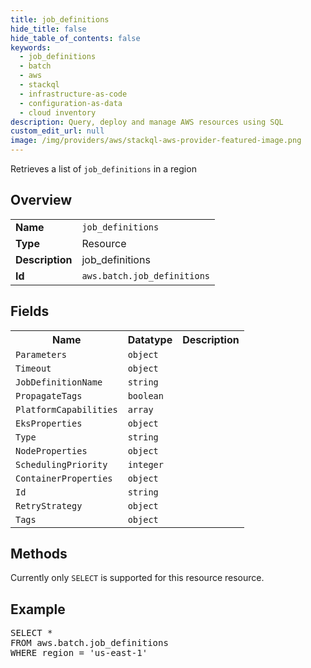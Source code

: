 ```yaml
---
title: job_definitions
hide_title: false
hide_table_of_contents: false
keywords:
  - job_definitions
  - batch
  - aws
  - stackql
  - infrastructure-as-code
  - configuration-as-data
  - cloud inventory
description: Query, deploy and manage AWS resources using SQL
custom_edit_url: null
image: /img/providers/aws/stackql-aws-provider-featured-image.png
---
```

Retrieves a list of <code>job_definitions</code> in a region

## Overview
<table><tbody>
<tr><td><b>Name</b></td><td><code>job_definitions</code></td></tr>
<tr><td><b>Type</b></td><td>Resource</td></tr>
<tr><td><b>Description</b></td><td>job_definitions</td></tr>
<tr><td><b>Id</b></td><td><code>aws.batch.job_definitions</code></td></tr>
</tbody></table>

## Fields
<table><tbody>
<tr><th>Name</th><th>Datatype</th><th>Description</th></tr>
<tr><td><code>Parameters</code></td><td><code>object</code></td><td></td></tr>
<tr><td><code>Timeout</code></td><td><code>object</code></td><td></td></tr>
<tr><td><code>JobDefinitionName</code></td><td><code>string</code></td><td></td></tr>
<tr><td><code>PropagateTags</code></td><td><code>boolean</code></td><td></td></tr>
<tr><td><code>PlatformCapabilities</code></td><td><code>array</code></td><td></td></tr>
<tr><td><code>EksProperties</code></td><td><code>object</code></td><td></td></tr>
<tr><td><code>Type</code></td><td><code>string</code></td><td></td></tr>
<tr><td><code>NodeProperties</code></td><td><code>object</code></td><td></td></tr>
<tr><td><code>SchedulingPriority</code></td><td><code>integer</code></td><td></td></tr>
<tr><td><code>ContainerProperties</code></td><td><code>object</code></td><td></td></tr>
<tr><td><code>Id</code></td><td><code>string</code></td><td></td></tr>
<tr><td><code>RetryStrategy</code></td><td><code>object</code></td><td></td></tr>
<tr><td><code>Tags</code></td><td><code>object</code></td><td></td></tr>

</tbody></table>

## Methods
Currently only <code>SELECT</code> is supported for this resource resource.

## Example
<pre>
SELECT *<br/>FROM aws.batch.job_definitions<br/>WHERE region = 'us-east-1'
</pre>
